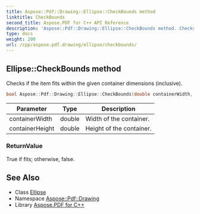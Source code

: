 ```yaml
---
title: Aspose::Pdf::Drawing::Ellipse::CheckBounds method
linktitle: CheckBounds
second_title: Aspose.PDF for C++ API Reference
description: 'Aspose::Pdf::Drawing::Ellipse::CheckBounds method. Checks if the item fits within the given container dimensions (inclusive) in C++.'
type: docs
weight: 200
url: /cpp/aspose.pdf.drawing/ellipse/checkbounds/
---
```

## Ellipse::CheckBounds method


Checks if the item fits within the given container dimensions (inclusive).

```cpp
bool Aspose::Pdf::Drawing::Ellipse::CheckBounds(double containerWidth, double containerHeight) override
```


| Parameter | Type | Description |
| --- | --- | --- |
| containerWidth | double | Width of the container. |
| containerHeight | double | Height of the container. |

### ReturnValue

True if fits; otherwise, false.

## See Also

* Class [Ellipse](../)
* Namespace [Aspose::Pdf::Drawing](../../)
* Library [Aspose.PDF for C++](../../../)
